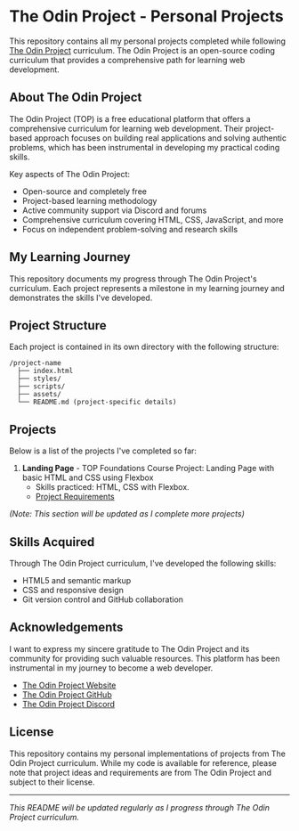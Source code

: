 # The Odin Project - Personal Projects

This repository contains all my personal projects completed while following [The Odin Project](https://www.theodinproject.com/) curriculum. The Odin Project is an open-source coding curriculum that provides a comprehensive path for learning web development.

## About The Odin Project

The Odin Project (TOP) is a free educational platform that offers a comprehensive curriculum for learning web development. Their project-based approach focuses on building real applications and solving authentic problems, which has been instrumental in developing my practical coding skills.

Key aspects of The Odin Project:
- Open-source and completely free
- Project-based learning methodology
- Active community support via Discord and forums
- Comprehensive curriculum covering HTML, CSS, JavaScript, and more
- Focus on independent problem-solving and research skills

## My Learning Journey

This repository documents my progress through The Odin Project's curriculum. Each project represents a milestone in my learning journey and demonstrates the skills I've developed.

## Project Structure

Each project is contained in its own directory with the following structure:

```
/project-name
  ├── index.html
  ├── styles/
  ├── scripts/
  ├── assets/
  └── README.md (project-specific details)
```

## Projects

Below is a list of the projects I've completed so far:

1. **Landing Page** - TOP Foundations Course Project: Landing Page with basic HTML and CSS using Flexbox
   - Skills practiced: HTML, CSS with Flexbox.
   - [Project Requirements](https://www.theodinproject.com/lessons/foundations-landing-page)

*(Note: This section will be updated as I complete more projects)*

## Skills Acquired

Through The Odin Project curriculum, I've developed the following skills:

- HTML5 and semantic markup
- CSS and responsive design
- Git version control and GitHub collaboration

## Acknowledgements

I want to express my sincere gratitude to The Odin Project and its community for providing such valuable resources. This platform has been instrumental in my journey to become a web developer.

- [The Odin Project Website](https://www.theodinproject.com/)
- [The Odin Project GitHub](https://github.com/TheOdinProject)
- [The Odin Project Discord](https://discord.com/invite/theodinproject)

## License

This repository contains my personal implementations of projects from The Odin Project curriculum. While my code is available for reference, please note that project ideas and requirements are from The Odin Project and subject to their license.

---

*This README will be updated regularly as I progress through The Odin Project curriculum.*
